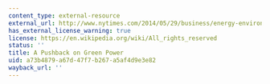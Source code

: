 ```yaml
---
content_type: external-resource
external_url: http://www.nytimes.com/2014/05/29/business/energy-environment/a-pushback-on-green-power.html
has_external_license_warning: true
license: https://en.wikipedia.org/wiki/All_rights_reserved
status: ''
title: A Pushback on Green Power
uid: a73b4879-a67d-47f7-b267-a5af4d9e3e82
wayback_url: ''
---
```

